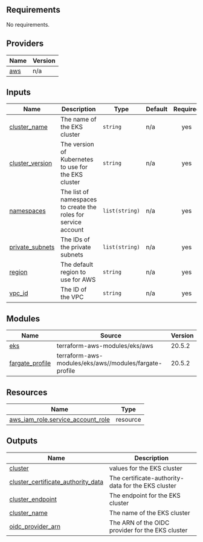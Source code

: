 <!-- BEGIN_TF_DOCS -->

## Requirements

No requirements.
## Providers

| Name | Version |
|------|---------|
| <a name="provider_aws"></a> [aws](#provider\_aws) | n/a |
## Inputs

| Name | Description | Type | Default | Required |
|------|-------------|------|---------|:--------:|
| <a name="input_cluster_name"></a> [cluster\_name](#input\_cluster\_name) | The name of the EKS cluster | `string` | n/a | yes |
| <a name="input_cluster_version"></a> [cluster\_version](#input\_cluster\_version) | The version of Kubernetes to use for the EKS cluster | `string` | n/a | yes |
| <a name="input_namespaces"></a> [namespaces](#input\_namespaces) | The list of namespaces to create the roles for service account | `list(string)` | n/a | yes |
| <a name="input_private_subnets"></a> [private\_subnets](#input\_private\_subnets) | The IDs of the private subnets | `list(string)` | n/a | yes |
| <a name="input_region"></a> [region](#input\_region) | The default region to use for AWS | `string` | n/a | yes |
| <a name="input_vpc_id"></a> [vpc\_id](#input\_vpc\_id) | The ID of the VPC | `string` | n/a | yes |
## Modules

| Name | Source | Version |
|------|--------|---------|
| <a name="module_eks"></a> [eks](#module\_eks) | terraform-aws-modules/eks/aws | 20.5.2 |
| <a name="module_fargate_profile"></a> [fargate\_profile](#module\_fargate\_profile) | terraform-aws-modules/eks/aws//modules/fargate-profile | 20.5.2 |
## Resources

| Name | Type |
|------|------|
| [aws_iam_role.service_account_role](https://registry.terraform.io/providers/hashicorp/aws/latest/docs/resources/iam_role) | resource |
## Outputs

| Name | Description |
|------|-------------|
| <a name="output_cluster"></a> [cluster](#output\_cluster) | values for the EKS cluster |
| <a name="output_cluster_certificate_authority_data"></a> [cluster\_certificate\_authority\_data](#output\_cluster\_certificate\_authority\_data) | The certificate-authority-data for the EKS cluster |
| <a name="output_cluster_endpoint"></a> [cluster\_endpoint](#output\_cluster\_endpoint) | The endpoint for the EKS cluster |
| <a name="output_cluster_name"></a> [cluster\_name](#output\_cluster\_name) | The name of the EKS cluster |
| <a name="output_oidc_provider_arn"></a> [oidc\_provider\_arn](#output\_oidc\_provider\_arn) | The ARN of the OIDC provider for the EKS cluster |
<!-- END_TF_DOCS -->